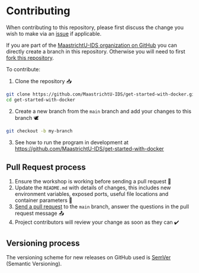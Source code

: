 # Contributing

When contributing to this repository, please first discuss the change you wish to make via an [issue](https://github.com/MaastrichtU-IDS/get-started-with-docker/issues) if applicable.

If you are part of the [MaastrichtU-IDS organization on GitHub](https://github.com/MaastrichtU-IDS) you can directly create a branch in this repository. Otherwise you will need to first [fork this repository](https://github.com/MaastrichtU-IDS/get-started-with-docker/fork).

To contribute:

1. Clone the repository 📥

```bash
git clone https://github.com/MaastrichtU-IDS/get-started-with-docker.git
cd get-started-with-docker
```

2. Create a new branch from the `main` branch and add your changes to this branch 🕊️

```bash
git checkout -b my-branch
```

3. See how to run the program in development at https://github.com/MaastrichtU-IDS/get-started-with-docker

## Pull Request process

1. Ensure the workshop is working before sending a pull request 🧪
2. Update the `README.md` with details of changes, this includes new environment variables, exposed ports, useful file locations and container parameters 📝
3. [Send a pull request](https://github.com/MaastrichtU-IDS/get-started-with-docker/compare) to the `main` branch, answer the questions in the pull request message 📤
4. Project contributors will review your change as soon as they can ✔️

## Versioning process

The versioning scheme for new releases on GitHub used is [SemVer](http://semver.org/) (Semantic Versioning).
